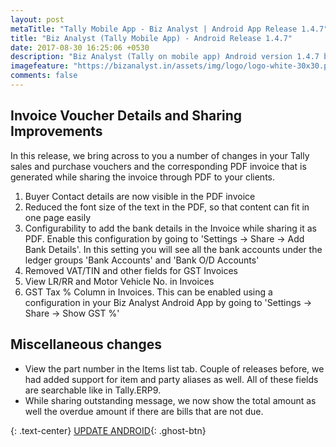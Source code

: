 ```yaml
---
layout: post
metaTitle: "Tally Mobile App - Biz Analyst | Android App Release 1.4.7"
title: "Biz Analyst (Tally Mobile App) - Android Release 1.4.7"
date: 2017-08-30 16:25:06 +0530
description: "Biz Analyst (Tally on mobile app) Android version 1.4.7 brings new features for sales and purchase invoices"
imagefeature: "https://bizanalyst.in/assets/img/logo/logo-white-30x30.png"
comments: false
---
```


## Invoice Voucher Details and Sharing Improvements
In this release, we bring across to you a number of changes in your Tally sales and purchase vouchers and the corresponding PDF invoice that is generated while sharing the invoice through PDF to your clients.
1. Buyer Contact details are now visible in the PDF invoice
2. Reduced the font size of the text in the PDF, so that content can fit in one page easily
3. Configurability to add the bank details in the Invoice while sharing it as PDF. Enable this configuration by going to 'Settings -> Share -> Add Bank Details'. In this setting you will see all the bank accounts under the ledger groups 'Bank Accounts' and 'Bank O/D Accounts'
4. Removed VAT/TIN and other fields for GST Invoices
5. View LR/RR and Motor Vehicle No. in Invoices
6. GST Tax % Column in Invoices. This can be enabled using a configuration in your Biz Analyst Android App by going to 'Settings -> Share -> Show GST %'


## Miscellaneous changes
* View the part number in the Items list tab. Couple of releases before, we had added support for item and party aliases as well. All of these fields are searchable like in Tally.ERP9.
* While sharing outstanding message, we now show the total amount as well the overdue amount if there are bills that are not due.


{: .text-center}
[UPDATE ANDROID](https://play.google.com/store/apps/details?id=in.bizanalyst){: .ghost-btn}

